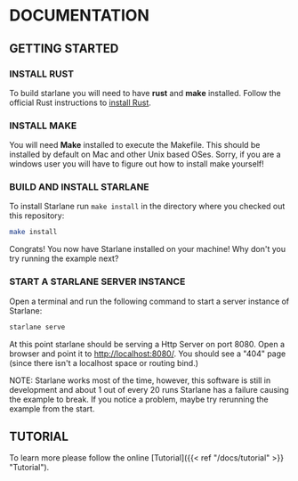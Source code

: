 
# DOCUMENTATION

## GETTING STARTED

### INSTALL RUST
To build starlane you will need to have **rust** and **make** installed.  Follow the official Rust instructions to [install Rust](https://www.rust-lang.org/tools/install).

### INSTALL MAKE
You will need **Make** installed to execute the Makefile.  This should be installed by default on Mac and other Unix based OSes. Sorry, if you are a windows user you will have to figure out how to install make yourself!

### BUILD AND INSTALL STARLANE
To install Starlane run ```make install``` in the directory where you checked out this repository:

```bash
make install
```

Congrats! You now have Starlane installed on your machine! Why don't you try running the example next?

### START A STARLANE SERVER INSTANCE
Open a terminal and run the following command to start a server instance of Starlane:

```bash
starlane serve
```
At this point starlane should be serving a Http Server on port 8080.  Open a browser and point it to [http://localhost:8080/](http://localhost:8080/).  You should see a "404" page (since there isn't a localhost space or routing bind.)

NOTE: Starlane works most of the time, however, this software is still in development and about 1 out of every 20 runs Starlane has a failure causing the example to break.  If you notice a problem, maybe try rerunning the example from the start.


## TUTORIAL
To learn more please follow the online [Tutorial]({{< ref "/docs/tutorial" >}} "Tutorial").




